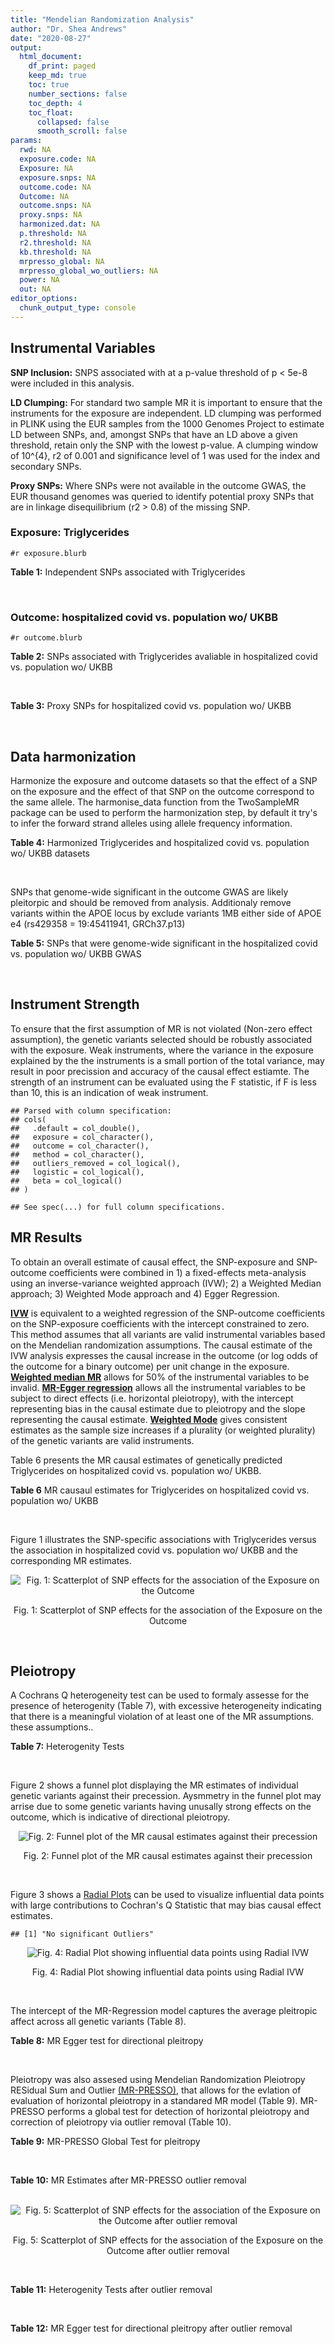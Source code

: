 ```yaml
---
title: "Mendelian Randomization Analysis"
author: "Dr. Shea Andrews"
date: "2020-08-27"
output:
  html_document:
    df_print: paged
    keep_md: true
    toc: true
    number_sections: false
    toc_depth: 4
    toc_float:
      collapsed: false
      smooth_scroll: false
params:
  rwd: NA
  exposure.code: NA
  Exposure: NA
  exposure.snps: NA
  outcome.code: NA
  Outcome: NA
  outcome.snps: NA
  proxy.snps: NA
  harmonized.dat: NA
  p.threshold: NA
  r2.threshold: NA
  kb.threshold: NA
  mrpresso_global: NA
  mrpresso_global_wo_outliers: NA
  power: NA
  out: NA
editor_options:
  chunk_output_type: console
---
```







## Instrumental Variables
**SNP Inclusion:** SNPS associated with at a p-value threshold of p < 5e-8 were included in this analysis.
<br>

**LD Clumping:** For standard two sample MR it is important to ensure that the instruments for the exposure are independent. LD clumping was performed in PLINK using the EUR samples from the 1000 Genomes Project to estimate LD between SNPs, and, amongst SNPs that have an LD above a given threshold, retain only the SNP with the lowest p-value. A clumping window of 10^{4}, r2 of 0.001 and significance level of 1 was used for the index and secondary SNPs.
<br>

**Proxy SNPs:** Where SNPs were not available in the outcome GWAS, the EUR thousand genomes was queried to identify potential proxy SNPs that are in linkage disequilibrium (r2 > 0.8) of the missing SNP.
<br>

### Exposure: Triglycerides
`#r exposure.blurb`
<br>

**Table 1:** Independent SNPs associated with Triglycerides
<div data-pagedtable="false">
  <script data-pagedtable-source type="application/json">
{"columns":[{"label":["SNP"],"name":[1],"type":["chr"],"align":["left"]},{"label":["CHROM"],"name":[2],"type":["dbl"],"align":["right"]},{"label":["POS"],"name":[3],"type":["dbl"],"align":["right"]},{"label":["REF"],"name":[4],"type":["chr"],"align":["left"]},{"label":["ALT"],"name":[5],"type":["chr"],"align":["left"]},{"label":["AF"],"name":[6],"type":["dbl"],"align":["right"]},{"label":["BETA"],"name":[7],"type":["dbl"],"align":["right"]},{"label":["SE"],"name":[8],"type":["dbl"],"align":["right"]},{"label":["Z"],"name":[9],"type":["dbl"],"align":["right"]},{"label":["P"],"name":[10],"type":["dbl"],"align":["right"]},{"label":["N"],"name":[11],"type":["dbl"],"align":["right"]},{"label":["TRAIT"],"name":[12],"type":["chr"],"align":["left"]}],"data":[{"1":"rs12748152","2":"1","3":"27138393","4":"C","5":"T","6":"0.0683714","7":"0.0372","8":"0.0059","9":"6.305085","10":"1.100e-09","11":"177761.5","12":"Triglycerides"},{"1":"rs17513135","2":"1","3":"40035686","4":"C","5":"T","6":"0.2500000","7":"0.0220","8":"0.0039","9":"5.641026","10":"1.633e-08","11":"174742.0","12":"Triglycerides"},{"1":"rs4587594","2":"1","3":"63133930","4":"G","5":"A","6":"0.3032340","7":"-0.0694","8":"0.0035","9":"-19.828600","10":"3.503e-82","11":"177772.0","12":"Triglycerides"},{"1":"rs1321257","2":"1","3":"230305312","4":"G","5":"A","6":"0.6400070","7":"-0.0402","8":"0.0034","9":"-11.823500","10":"5.986e-31","11":"177757.9","12":"Triglycerides"},{"1":"rs676210","2":"2","3":"21231524","4":"G","5":"A","6":"0.2314110","7":"-0.0733","8":"0.0039","9":"-18.794900","10":"3.284e-71","11":"177782.0","12":"Triglycerides"},{"1":"rs1260326","2":"2","3":"27730940","4":"T","5":"C","6":"0.6136610","7":"-0.1148","8":"0.0034","9":"-33.764700","10":"2.290e-239","11":"177765.0","12":"Triglycerides"},{"1":"rs13389219","2":"2","3":"165528876","4":"C","5":"T","6":"0.4034550","7":"-0.0271","8":"0.0034","9":"-7.970590","10":"2.598e-15","11":"177782.9","12":"Triglycerides"},{"1":"rs2972146","2":"2","3":"227100698","4":"G","5":"T","6":"0.6309740","7":"0.0281","8":"0.0034","9":"8.264706","10":"2.974e-15","11":"174703.9","12":"Triglycerides"},{"1":"rs10440120","2":"3","3":"12486964","4":"C","5":"A","6":"0.1655080","7":"-0.0306","8":"0.0044","9":"-6.954550","10":"5.343e-11","11":"174886.1","12":"Triglycerides"},{"1":"rs645040","2":"3","3":"135926622","4":"G","5":"T","6":"0.8208850","7":"0.0293","8":"0.0040","9":"7.325000","10":"1.830e-12","11":"177779.0","12":"Triglycerides"},{"1":"rs6831256","2":"4","3":"3473139","4":"A","5":"G","6":"0.3971880","7":"0.0258","8":"0.0035","9":"7.371429","10":"1.602e-12","11":"177494.9","12":"Triglycerides"},{"1":"rs442177","2":"4","3":"88030261","4":"G","5":"T","6":"0.5364790","7":"0.0309","8":"0.0033","9":"9.363636","10":"1.316e-18","11":"177798.0","12":"Triglycerides"},{"1":"rs9686661","2":"5","3":"55861786","4":"C","5":"T","6":"0.1487860","7":"0.0379","8":"0.0044","9":"8.613636","10":"2.541e-16","11":"177050.0","12":"Triglycerides"},{"1":"rs6882076","2":"5","3":"156390297","4":"T","5":"C","6":"0.6327160","7":"0.0286","8":"0.0035","9":"8.171429","10":"1.513e-15","11":"177778.0","12":"Triglycerides"},{"1":"rs2239520","2":"6","3":"31088922","4":"G","5":"A","6":"0.3906190","7":"-0.0236","8":"0.0037","9":"-6.378380","10":"4.144e-10","11":"151047.0","12":"Triglycerides"},{"1":"rs2247056","2":"6","3":"31265490","4":"T","5":"C","6":"0.7218780","7":"0.0378","8":"0.0039","9":"9.692308","10":"3.861e-21","11":"174062.0","12":"Triglycerides"},{"1":"rs998584","2":"6","3":"43757896","4":"C","5":"A","6":"0.4905450","7":"0.0293","8":"0.0037","9":"7.918919","10":"3.424e-15","11":"174573.0","12":"Triglycerides"},{"1":"rs719726","2":"6","3":"127414801","4":"C","5":"T","6":"0.5999630","7":"0.0199","8":"0.0035","9":"5.685714","10":"2.486e-08","11":"168319.0","12":"Triglycerides"},{"1":"rs634869","2":"6","3":"139831757","4":"T","5":"C","6":"0.5747460","7":"-0.0272","8":"0.0033","9":"-8.242420","10":"1.776e-14","11":"177755.0","12":"Triglycerides"},{"1":"rs2665357","2":"6","3":"160848167","4":"A","5":"C","6":"0.5193360","7":"0.0212","8":"0.0033","9":"6.424242","10":"8.327e-10","11":"172850.0","12":"Triglycerides"},{"1":"rs4719841","2":"7","3":"25997536","4":"A","5":"G","6":"0.4108890","7":"0.0232","8":"0.0034","9":"6.823529","10":"8.864e-11","11":"177774.9","12":"Triglycerides"},{"1":"rs11974409","2":"7","3":"72989390","4":"A","5":"G","6":"0.1816990","7":"-0.0899","8":"0.0042","9":"-21.404800","10":"1.360e-100","11":"177786.0","12":"Triglycerides"},{"1":"rs38855","2":"7","3":"116358044","4":"A","5":"G","6":"0.4712940","7":"-0.0187","8":"0.0033","9":"-5.666670","10":"2.109e-08","11":"177825.0","12":"Triglycerides"},{"1":"rs287621","2":"7","3":"130435181","4":"T","5":"C","6":"0.7140010","7":"-0.0222","8":"0.0037","9":"-6.000000","10":"7.671e-09","11":"177813.0","12":"Triglycerides"},{"1":"rs6995541","2":"8","3":"10671260","4":"A","5":"G","6":"0.2336240","7":"0.0265","8":"0.0037","9":"7.162162","10":"1.343e-12","11":"177486.0","12":"Triglycerides"},{"1":"rs12676857","2":"8","3":"18266572","4":"T","5":"C","6":"0.1436090","7":"0.0332","8":"0.0046","9":"7.217391","10":"7.291e-12","11":"177732.0","12":"Triglycerides"},{"1":"rs12678919","2":"8","3":"19844222","4":"A","5":"G","6":"0.0681239","7":"-0.1702","8":"0.0056","9":"-30.392900","10":"1.820e-199","11":"177749.9","12":"Triglycerides"},{"1":"rs4738684","2":"8","3":"59393273","4":"A","5":"G","6":"0.6075010","7":"-0.0205","8":"0.0035","9":"-5.857140","10":"8.819e-09","11":"177790.0","12":"Triglycerides"},{"1":"rs2954022","2":"8","3":"126482621","4":"C","5":"A","6":"0.5114630","7":"-0.0780","8":"0.0033","9":"-23.636400","10":"2.230e-113","11":"177750.0","12":"Triglycerides"},{"1":"rs1832007","2":"10","3":"5254847","4":"A","5":"G","6":"0.1247280","7":"-0.0327","8":"0.0047","9":"-6.957450","10":"1.718e-12","11":"177504.0","12":"Triglycerides"},{"1":"rs10761762","2":"10","3":"65184717","4":"T","5":"C","6":"0.4990900","7":"-0.0270","8":"0.0033","9":"-8.181820","10":"1.061e-17","11":"177823.0","12":"Triglycerides"},{"1":"rs2068888","2":"10","3":"94839642","4":"G","5":"A","6":"0.4735120","7":"-0.0241","8":"0.0034","9":"-7.088240","10":"1.682e-11","11":"177712.0","12":"Triglycerides"},{"1":"rs2250802","2":"10","3":"113921354","4":"G","5":"A","6":"0.7334790","7":"0.0230","8":"0.0037","9":"6.216216","10":"1.210e-10","11":"174733.9","12":"Triglycerides"},{"1":"rs10501321","2":"11","3":"47294626","4":"T","5":"C","6":"0.3212210","7":"-0.0216","8":"0.0035","9":"-6.171430","10":"1.412e-08","11":"177680.0","12":"Triglycerides"},{"1":"rs174535","2":"11","3":"61551356","4":"T","5":"C","6":"0.3609590","7":"0.0470","8":"0.0034","9":"13.823529","10":"1.733e-41","11":"177772.9","12":"Triglycerides"},{"1":"rs11820504","2":"11","3":"116529442","4":"T","5":"C","6":"0.1807930","7":"0.0604","8":"0.0044","9":"13.727273","10":"1.095e-39","11":"172813.0","12":"Triglycerides"},{"1":"rs10790162","2":"11","3":"116639104","4":"A","5":"G","6":"0.9306210","7":"-0.2305","8":"0.0065","9":"-35.461500","10":"1.100e-249","11":"177771.1","12":"Triglycerides"},{"1":"rs11613352","2":"12","3":"57792580","4":"C","5":"T","6":"0.2251730","7":"-0.0280","8":"0.0039","9":"-7.179490","10":"9.397e-14","11":"177799.0","12":"Triglycerides"},{"1":"rs11057408","2":"12","3":"124464836","4":"G","5":"T","6":"0.3253360","7":"-0.0258","8":"0.0035","9":"-7.371430","10":"2.049e-12","11":"174454.0","12":"Triglycerides"},{"1":"rs16948098","2":"15","3":"44219607","4":"G","5":"A","6":"0.0370102","7":"0.0800","8":"0.0089","9":"8.988764","10":"4.838e-17","11":"163328.2","12":"Triglycerides"},{"1":"rs2043085","2":"15","3":"58680954","4":"T","5":"C","6":"0.6610970","7":"-0.0327","8":"0.0034","9":"-9.617650","10":"7.809e-20","11":"176147.0","12":"Triglycerides"},{"1":"rs588136","2":"15","3":"58730498","4":"C","5":"T","6":"0.7867110","7":"-0.0495","8":"0.0041","9":"-12.073200","10":"3.365e-30","11":"176173.0","12":"Triglycerides"},{"1":"rs3198697","2":"16","3":"15129940","4":"C","5":"T","6":"0.3839030","7":"-0.0198","8":"0.0034","9":"-5.823530","10":"2.207e-08","11":"175934.1","12":"Triglycerides"},{"1":"rs749671","2":"16","3":"31088347","4":"G","5":"A","6":"0.3477070","7":"-0.0211","8":"0.0034","9":"-6.205880","10":"6.106e-10","11":"176205.1","12":"Triglycerides"},{"1":"rs1800775","2":"16","3":"56995236","4":"C","5":"A","6":"0.5121820","7":"-0.0396","8":"0.0035","9":"-11.314300","10":"1.332e-26","11":"172715.0","12":"Triglycerides"},{"1":"rs8077889","2":"17","3":"41878166","4":"A","5":"C","6":"0.1884530","7":"0.0252","8":"0.0042","9":"6.000000","10":"9.879e-09","11":"176194.0","12":"Triglycerides"},{"1":"rs7248104","2":"19","3":"7224431","4":"G","5":"A","6":"0.4124030","7":"-0.0222","8":"0.0034","9":"-6.529410","10":"5.045e-10","11":"176083.0","12":"Triglycerides"},{"1":"rs10401969","2":"19","3":"19407718","4":"T","5":"C","6":"0.0710134","7":"-0.1210","8":"0.0065","9":"-18.615400","10":"9.702e-70","11":"176172.7","12":"Triglycerides"},{"1":"rs731839","2":"19","3":"33899065","4":"G","5":"A","6":"0.6709000","7":"-0.0224","8":"0.0036","9":"-6.222220","10":"2.651e-09","11":"176161.1","12":"Triglycerides"},{"1":"rs439401","2":"19","3":"45414451","4":"T","5":"C","6":"0.6390100","7":"0.0659","8":"0.0038","9":"17.342105","10":"1.423e-66","11":"152584.0","12":"Triglycerides"},{"1":"rs3760627","2":"19","3":"45457180","4":"T","5":"C","6":"0.4941460","7":"0.0189","8":"0.0034","9":"5.558824","10":"5.293e-09","11":"176200.9","12":"Triglycerides"},{"1":"rs6029143","2":"20","3":"39118662","4":"C","5":"T","6":"0.0446137","7":"-0.0388","8":"0.0071","9":"-5.464790","10":"4.933e-08","11":"176256.9","12":"Triglycerides"},{"1":"rs4810479","2":"20","3":"44545048","4":"C","5":"T","6":"0.7471790","7":"-0.0474","8":"0.0038","9":"-12.473700","10":"2.067e-34","11":"176191.9","12":"Triglycerides"},{"1":"rs3761445","2":"22","3":"38595411","4":"G","5":"A","6":"0.6132420","7":"0.0232","8":"0.0034","9":"6.823529","10":"8.062e-12","11":"175846.1","12":"Triglycerides"}],"options":{"columns":{"min":{},"max":[10]},"rows":{"min":[10],"max":[10]},"pages":{}}}
  </script>
</div>
<br>

### Outcome: hospitalized covid vs. population wo/ UKBB
`#r outcome.blurb`
<br>

**Table 2:** SNPs associated with Triglycerides avaliable in hospitalized covid vs. population wo/ UKBB
<div data-pagedtable="false">
  <script data-pagedtable-source type="application/json">
{"columns":[{"label":["SNP"],"name":[1],"type":["chr"],"align":["left"]},{"label":["CHROM"],"name":[2],"type":["dbl"],"align":["right"]},{"label":["POS"],"name":[3],"type":["dbl"],"align":["right"]},{"label":["REF"],"name":[4],"type":["chr"],"align":["left"]},{"label":["ALT"],"name":[5],"type":["chr"],"align":["left"]},{"label":["AF"],"name":[6],"type":["dbl"],"align":["right"]},{"label":["BETA"],"name":[7],"type":["dbl"],"align":["right"]},{"label":["SE"],"name":[8],"type":["dbl"],"align":["right"]},{"label":["Z"],"name":[9],"type":["dbl"],"align":["right"]},{"label":["P"],"name":[10],"type":["dbl"],"align":["right"]},{"label":["N"],"name":[11],"type":["dbl"],"align":["right"]},{"label":["TRAIT"],"name":[12],"type":["chr"],"align":["left"]}],"data":[{"1":"rs12748152","2":"1","3":"27138393","4":"C","5":"T","6":"0.0683714","7":"-0.0079286","8":"0.088272","9":"-0.0898201","10":"0.928400","11":"7","12":"COVID:_hospitalized_vs._population__woUKBB"},{"1":"rs17513135","2":"1","3":"40035686","4":"C","5":"T","6":"0.2500000","7":"0.1586100","8":"0.055900","9":"2.8373882","10":"0.004548","11":"5","12":"COVID:_hospitalized_vs._population__woUKBB"},{"1":"rs4587594","2":"1","3":"63133930","4":"G","5":"A","6":"0.3032340","7":"0.0597680","8":"0.047259","9":"1.2646903","10":"0.206000","11":"7","12":"COVID:_hospitalized_vs._population__woUKBB"},{"1":"rs1321257","2":"1","3":"230305312","4":"G","5":"A","6":"0.6400070","7":"-0.0054075","8":"0.043375","9":"-0.1246686","10":"0.900800","11":"7","12":"COVID:_hospitalized_vs._population__woUKBB"},{"1":"rs676210","2":"2","3":"21231524","4":"G","5":"A","6":"0.2314110","7":"-0.0720390","8":"0.049826","9":"-1.4458114","10":"0.148200","11":"7","12":"COVID:_hospitalized_vs._population__woUKBB"},{"1":"rs1260326","2":"2","3":"27730940","4":"T","5":"C","6":"0.6136610","7":"-0.0105200","8":"0.043431","9":"-0.2422233","10":"0.808600","11":"7","12":"COVID:_hospitalized_vs._population__woUKBB"},{"1":"rs13389219","2":"2","3":"165528876","4":"C","5":"T","6":"0.4034550","7":"-0.0501480","8":"0.044128","9":"-1.1364213","10":"0.255800","11":"7","12":"COVID:_hospitalized_vs._population__woUKBB"},{"1":"rs2972146","2":"2","3":"227100698","4":"G","5":"T","6":"0.6309740","7":"0.0328030","8":"0.045215","9":"0.7254893","10":"0.468100","11":"7","12":"COVID:_hospitalized_vs._population__woUKBB"},{"1":"rs10440120","2":"3","3":"12486964","4":"C","5":"A","6":"0.1655080","7":"0.0801410","8":"0.058153","9":"1.3781060","10":"0.168200","11":"7","12":"COVID:_hospitalized_vs._population__woUKBB"},{"1":"rs645040","2":"3","3":"135926622","4":"G","5":"T","6":"0.8208850","7":"0.0504720","8":"0.050854","9":"0.9924883","10":"0.321000","11":"7","12":"COVID:_hospitalized_vs._population__woUKBB"},{"1":"rs6831256","2":"4","3":"3473139","4":"A","5":"G","6":"0.3971880","7":"-0.0267350","8":"0.042898","9":"-0.6232225","10":"0.533100","11":"7","12":"COVID:_hospitalized_vs._population__woUKBB"},{"1":"rs442177","2":"4","3":"88030261","4":"G","5":"T","6":"0.5364790","7":"0.0625350","8":"0.043827","9":"1.4268602","10":"0.153600","11":"7","12":"COVID:_hospitalized_vs._population__woUKBB"},{"1":"rs9686661","2":"5","3":"55861786","4":"C","5":"T","6":"0.1487860","7":"-0.1093700","8":"0.051979","9":"-2.1041190","10":"0.035360","11":"7","12":"COVID:_hospitalized_vs._population__woUKBB"},{"1":"rs6882076","2":"5","3":"156390297","4":"T","5":"C","6":"0.6327160","7":"0.0585600","8":"0.044080","9":"1.3284936","10":"0.184000","11":"7","12":"COVID:_hospitalized_vs._population__woUKBB"},{"1":"rs2239520","2":"6","3":"31088922","4":"G","5":"A","6":"0.3906190","7":"0.0371340","8":"0.043745","9":"0.8488742","10":"0.396000","11":"7","12":"COVID:_hospitalized_vs._population__woUKBB"},{"1":"rs2247056","2":"6","3":"31265490","4":"T","5":"C","6":"0.7218780","7":"-0.0183690","8":"0.061540","9":"-0.2984888","10":"0.765300","11":"7","12":"COVID:_hospitalized_vs._population__woUKBB"},{"1":"rs998584","2":"6","3":"43757896","4":"C","5":"A","6":"0.4905450","7":"-0.0275470","8":"0.043018","9":"-0.6403598","10":"0.521900","11":"7","12":"COVID:_hospitalized_vs._population__woUKBB"},{"1":"rs719726","2":"6","3":"127414801","4":"C","5":"T","6":"0.5999630","7":"-0.0362440","8":"0.043659","9":"-0.8301610","10":"0.406500","11":"7","12":"COVID:_hospitalized_vs._population__woUKBB"},{"1":"rs634869","2":"6","3":"139831757","4":"T","5":"C","6":"0.5747460","7":"-0.0080573","8":"0.044687","9":"-0.1803052","10":"0.856900","11":"6","12":"COVID:_hospitalized_vs._population__woUKBB"},{"1":"rs2665357","2":"6","3":"160848167","4":"A","5":"C","6":"0.5193360","7":"-0.0371630","8":"0.043274","9":"-0.8587836","10":"0.390500","11":"7","12":"COVID:_hospitalized_vs._population__woUKBB"},{"1":"rs4719841","2":"7","3":"25997536","4":"A","5":"G","6":"0.4108890","7":"0.0866490","8":"0.043007","9":"2.0147650","10":"0.043930","11":"7","12":"COVID:_hospitalized_vs._population__woUKBB"},{"1":"rs11974409","2":"7","3":"72989390","4":"A","5":"G","6":"0.1816990","7":"-0.0778070","8":"0.060977","9":"-1.2760057","10":"0.202000","11":"7","12":"COVID:_hospitalized_vs._population__woUKBB"},{"1":"rs38855","2":"7","3":"116358044","4":"A","5":"G","6":"0.4712940","7":"-0.0246720","8":"0.044439","9":"-0.5551880","10":"0.578800","11":"6","12":"COVID:_hospitalized_vs._population__woUKBB"},{"1":"rs287621","2":"7","3":"130435181","4":"T","5":"C","6":"0.7140010","7":"-0.0052041","8":"0.047890","9":"-0.1086678","10":"0.913500","11":"7","12":"COVID:_hospitalized_vs._population__woUKBB"},{"1":"rs6995541","2":"8","3":"10671260","4":"A","5":"G","6":"0.2336240","7":"-0.0414870","8":"0.047712","9":"-0.8695297","10":"0.384600","11":"7","12":"COVID:_hospitalized_vs._population__woUKBB"},{"1":"rs12676857","2":"8","3":"18266572","4":"T","5":"C","6":"0.1436090","7":"0.0938590","8":"0.060335","9":"1.5556311","10":"0.119800","11":"7","12":"COVID:_hospitalized_vs._population__woUKBB"},{"1":"rs12678919","2":"8","3":"19844222","4":"A","5":"G","6":"0.0681239","7":"-0.0114760","8":"0.066707","9":"-0.1720359","10":"0.863400","11":"7","12":"COVID:_hospitalized_vs._population__woUKBB"},{"1":"rs4738684","2":"8","3":"59393273","4":"A","5":"G","6":"0.6075010","7":"-0.0065305","8":"0.050135","9":"-0.1302583","10":"0.896400","11":"4","12":"COVID:_hospitalized_vs._population__woUKBB"},{"1":"rs2954022","2":"8","3":"126482621","4":"C","5":"A","6":"0.5114630","7":"0.0486300","8":"0.044769","9":"1.0862427","10":"0.277400","11":"6","12":"COVID:_hospitalized_vs._population__woUKBB"},{"1":"rs1832007","2":"10","3":"5254847","4":"A","5":"G","6":"0.1247280","7":"-0.0283640","8":"0.064454","9":"-0.4400658","10":"0.659900","11":"7","12":"COVID:_hospitalized_vs._population__woUKBB"},{"1":"rs10761762","2":"10","3":"65184717","4":"T","5":"C","6":"0.4990900","7":"0.0124810","8":"0.043146","9":"0.2892736","10":"0.772400","11":"7","12":"COVID:_hospitalized_vs._population__woUKBB"},{"1":"rs2068888","2":"10","3":"94839642","4":"G","5":"A","6":"0.4735120","7":"-0.0165140","8":"0.042880","9":"-0.3851213","10":"0.700100","11":"7","12":"COVID:_hospitalized_vs._population__woUKBB"},{"1":"rs2250802","2":"10","3":"113921354","4":"G","5":"A","6":"0.7334790","7":"0.0288830","8":"0.047426","9":"0.6090119","10":"0.542500","11":"6","12":"COVID:_hospitalized_vs._population__woUKBB"},{"1":"rs10501321","2":"11","3":"47294626","4":"T","5":"C","6":"0.3212210","7":"-0.1075100","8":"0.049309","9":"-2.1803322","10":"0.029240","11":"7","12":"COVID:_hospitalized_vs._population__woUKBB"},{"1":"rs174535","2":"11","3":"61551356","4":"T","5":"C","6":"0.3609590","7":"0.0212210","8":"0.046181","9":"0.4595180","10":"0.645900","11":"7","12":"COVID:_hospitalized_vs._population__woUKBB"},{"1":"rs11820504","2":"11","3":"116529442","4":"T","5":"C","6":"0.1807930","7":"-0.0411580","8":"0.055055","9":"-0.7475797","10":"0.454700","11":"7","12":"COVID:_hospitalized_vs._population__woUKBB"},{"1":"rs10790162","2":"11","3":"116639104","4":"A","5":"G","6":"0.9306210","7":"-0.0706080","8":"0.075851","9":"-0.9308776","10":"0.351900","11":"7","12":"COVID:_hospitalized_vs._population__woUKBB"},{"1":"rs11613352","2":"12","3":"57792580","4":"C","5":"T","6":"0.2251730","7":"-0.0213180","8":"0.058554","9":"-0.3640742","10":"0.715800","11":"7","12":"COVID:_hospitalized_vs._population__woUKBB"},{"1":"rs11057408","2":"12","3":"124464836","4":"G","5":"T","6":"0.3253360","7":"-0.0802860","8":"0.044592","9":"-1.8004575","10":"0.071780","11":"7","12":"COVID:_hospitalized_vs._population__woUKBB"},{"1":"rs16948098","2":"15","3":"44219607","4":"G","5":"A","6":"0.0370102","7":"0.0608550","8":"0.085202","9":"0.7142438","10":"0.475100","11":"7","12":"COVID:_hospitalized_vs._population__woUKBB"},{"1":"rs2043085","2":"15","3":"58680954","4":"T","5":"C","6":"0.6610970","7":"0.0351000","8":"0.043625","9":"0.8045845","10":"0.421100","11":"7","12":"COVID:_hospitalized_vs._population__woUKBB"},{"1":"rs588136","2":"15","3":"58730498","4":"C","5":"T","6":"0.7867110","7":"0.0101380","8":"0.052925","9":"0.1915541","10":"0.848100","11":"7","12":"COVID:_hospitalized_vs._population__woUKBB"},{"1":"rs3198697","2":"16","3":"15129940","4":"C","5":"T","6":"0.3839030","7":"-0.0545110","8":"0.043297","9":"-1.2590018","10":"0.208000","11":"7","12":"COVID:_hospitalized_vs._population__woUKBB"},{"1":"rs749671","2":"16","3":"31088347","4":"G","5":"A","6":"0.3477070","7":"0.0517770","8":"0.043575","9":"1.1882272","10":"0.234700","11":"7","12":"COVID:_hospitalized_vs._population__woUKBB"},{"1":"rs1800775","2":"16","3":"56995236","4":"C","5":"A","6":"0.5121820","7":"0.0159160","8":"0.042540","9":"0.3741420","10":"0.708300","11":"7","12":"COVID:_hospitalized_vs._population__woUKBB"},{"1":"rs8077889","2":"17","3":"41878166","4":"A","5":"C","6":"0.1884530","7":"0.0442780","8":"0.051661","9":"0.8570876","10":"0.391400","11":"7","12":"COVID:_hospitalized_vs._population__woUKBB"},{"1":"rs7248104","2":"19","3":"7224431","4":"G","5":"A","6":"0.4124030","7":"-0.0790340","8":"0.045123","9":"-1.7515236","10":"0.079850","11":"6","12":"COVID:_hospitalized_vs._population__woUKBB"},{"1":"rs10401969","2":"19","3":"19407718","4":"T","5":"C","6":"0.0710134","7":"-0.0710250","8":"0.087447","9":"-0.8122063","10":"0.416700","11":"7","12":"COVID:_hospitalized_vs._population__woUKBB"},{"1":"rs731839","2":"19","3":"33899065","4":"G","5":"A","6":"0.6709000","7":"-0.0084948","8":"0.044364","9":"-0.1914796","10":"0.848200","11":"7","12":"COVID:_hospitalized_vs._population__woUKBB"},{"1":"rs439401","2":"19","3":"45414451","4":"T","5":"C","6":"0.6390100","7":"-0.0377380","8":"0.043694","9":"-0.8636884","10":"0.387800","11":"7","12":"COVID:_hospitalized_vs._population__woUKBB"},{"1":"rs3760627","2":"19","3":"45457180","4":"T","5":"C","6":"0.4941460","7":"0.0303660","8":"0.043434","9":"0.6991297","10":"0.484500","11":"7","12":"COVID:_hospitalized_vs._population__woUKBB"},{"1":"rs6029143","2":"20","3":"39118662","4":"C","5":"T","6":"0.0446137","7":"-0.0616660","8":"0.092792","9":"-0.6645616","10":"0.506300","11":"7","12":"COVID:_hospitalized_vs._population__woUKBB"},{"1":"rs4810479","2":"20","3":"44545048","4":"C","5":"T","6":"0.7471790","7":"0.0094467","8":"0.048562","9":"0.1945286","10":"0.845800","11":"7","12":"COVID:_hospitalized_vs._population__woUKBB"},{"1":"rs3761445","2":"22","3":"38595411","4":"G","5":"A","6":"0.6132420","7":"0.0576210","8":"0.043264","9":"1.3318463","10":"0.182900","11":"7","12":"COVID:_hospitalized_vs._population__woUKBB"}],"options":{"columns":{"min":{},"max":[10]},"rows":{"min":[10],"max":[10]},"pages":{}}}
  </script>
</div>
<br>

**Table 3:** Proxy SNPs for hospitalized covid vs. population wo/ UKBB
<div data-pagedtable="false">
  <script data-pagedtable-source type="application/json">
{"columns":[{"label":["proxy.outcome"],"name":[1],"type":["lgl"],"align":["right"]},{"label":["target_snp"],"name":[2],"type":["lgl"],"align":["right"]},{"label":["proxy_snp"],"name":[3],"type":["lgl"],"align":["right"]},{"label":["ld.r2"],"name":[4],"type":["lgl"],"align":["right"]},{"label":["Dprime"],"name":[5],"type":["lgl"],"align":["right"]},{"label":["ref.proxy"],"name":[6],"type":["lgl"],"align":["right"]},{"label":["alt.proxy"],"name":[7],"type":["lgl"],"align":["right"]},{"label":["CHROM"],"name":[8],"type":["lgl"],"align":["right"]},{"label":["POS"],"name":[9],"type":["lgl"],"align":["right"]},{"label":["ALT.proxy"],"name":[10],"type":["lgl"],"align":["right"]},{"label":["REF.proxy"],"name":[11],"type":["lgl"],"align":["right"]},{"label":["AF"],"name":[12],"type":["lgl"],"align":["right"]},{"label":["BETA"],"name":[13],"type":["lgl"],"align":["right"]},{"label":["SE"],"name":[14],"type":["lgl"],"align":["right"]},{"label":["P"],"name":[15],"type":["lgl"],"align":["right"]},{"label":["N"],"name":[16],"type":["lgl"],"align":["right"]},{"label":["ref"],"name":[17],"type":["lgl"],"align":["right"]},{"label":["alt"],"name":[18],"type":["lgl"],"align":["right"]},{"label":["ALT"],"name":[19],"type":["lgl"],"align":["right"]},{"label":["REF"],"name":[20],"type":["lgl"],"align":["right"]},{"label":["PHASE"],"name":[21],"type":["lgl"],"align":["right"]}],"data":[{"1":"NA","2":"NA","3":"NA","4":"NA","5":"NA","6":"NA","7":"NA","8":"NA","9":"NA","10":"NA","11":"NA","12":"NA","13":"NA","14":"NA","15":"NA","16":"NA","17":"NA","18":"NA","19":"NA","20":"NA","21":"NA"}],"options":{"columns":{"min":{},"max":[10]},"rows":{"min":[10],"max":[10]},"pages":{}}}
  </script>
</div>
<br>

## Data harmonization
Harmonize the exposure and outcome datasets so that the effect of a SNP on the exposure and the effect of that SNP on the outcome correspond to the same allele. The harmonise_data function from the TwoSampleMR package can be used to perform the harmonization step, by default it try's to infer the forward strand alleles using allele frequency information.
<br>

**Table 4:** Harmonized Triglycerides and hospitalized covid vs. population wo/ UKBB datasets
<div data-pagedtable="false">
  <script data-pagedtable-source type="application/json">
{"columns":[{"label":["SNP"],"name":[1],"type":["chr"],"align":["left"]},{"label":["effect_allele.exposure"],"name":[2],"type":["chr"],"align":["left"]},{"label":["other_allele.exposure"],"name":[3],"type":["chr"],"align":["left"]},{"label":["effect_allele.outcome"],"name":[4],"type":["chr"],"align":["left"]},{"label":["other_allele.outcome"],"name":[5],"type":["chr"],"align":["left"]},{"label":["beta.exposure"],"name":[6],"type":["dbl"],"align":["right"]},{"label":["beta.outcome"],"name":[7],"type":["dbl"],"align":["right"]},{"label":["eaf.exposure"],"name":[8],"type":["dbl"],"align":["right"]},{"label":["eaf.outcome"],"name":[9],"type":["dbl"],"align":["right"]},{"label":["remove"],"name":[10],"type":["lgl"],"align":["right"]},{"label":["palindromic"],"name":[11],"type":["lgl"],"align":["right"]},{"label":["ambiguous"],"name":[12],"type":["lgl"],"align":["right"]},{"label":["id.outcome"],"name":[13],"type":["chr"],"align":["left"]},{"label":["chr.outcome"],"name":[14],"type":["dbl"],"align":["right"]},{"label":["pos.outcome"],"name":[15],"type":["dbl"],"align":["right"]},{"label":["se.outcome"],"name":[16],"type":["dbl"],"align":["right"]},{"label":["z.outcome"],"name":[17],"type":["dbl"],"align":["right"]},{"label":["pval.outcome"],"name":[18],"type":["dbl"],"align":["right"]},{"label":["samplesize.outcome"],"name":[19],"type":["dbl"],"align":["right"]},{"label":["outcome"],"name":[20],"type":["chr"],"align":["left"]},{"label":["mr_keep.outcome"],"name":[21],"type":["lgl"],"align":["right"]},{"label":["pval_origin.outcome"],"name":[22],"type":["chr"],"align":["left"]},{"label":["chr.exposure"],"name":[23],"type":["dbl"],"align":["right"]},{"label":["pos.exposure"],"name":[24],"type":["dbl"],"align":["right"]},{"label":["se.exposure"],"name":[25],"type":["dbl"],"align":["right"]},{"label":["z.exposure"],"name":[26],"type":["dbl"],"align":["right"]},{"label":["pval.exposure"],"name":[27],"type":["dbl"],"align":["right"]},{"label":["samplesize.exposure"],"name":[28],"type":["dbl"],"align":["right"]},{"label":["exposure"],"name":[29],"type":["chr"],"align":["left"]},{"label":["mr_keep.exposure"],"name":[30],"type":["lgl"],"align":["right"]},{"label":["pval_origin.exposure"],"name":[31],"type":["chr"],"align":["left"]},{"label":["id.exposure"],"name":[32],"type":["chr"],"align":["left"]},{"label":["action"],"name":[33],"type":["dbl"],"align":["right"]},{"label":["mr_keep"],"name":[34],"type":["lgl"],"align":["right"]},{"label":["pt"],"name":[35],"type":["dbl"],"align":["right"]},{"label":["pleitropy_keep"],"name":[36],"type":["lgl"],"align":["right"]},{"label":["mrpresso_RSSobs"],"name":[37],"type":["lgl"],"align":["right"]},{"label":["mrpresso_pval"],"name":[38],"type":["lgl"],"align":["right"]},{"label":["mrpresso_keep"],"name":[39],"type":["lgl"],"align":["right"]}],"data":[{"1":"rs10401969","2":"C","3":"T","4":"C","5":"T","6":"-0.1210","7":"-0.0710250","8":"0.0710134","9":"0.0710134","10":"FALSE","11":"FALSE","12":"FALSE","13":"KM5XNQ","14":"19","15":"19407718","16":"0.087447","17":"-0.8122063","18":"0.416700","19":"7","20":"covidhgi2020anaB2v2woUKBB","21":"TRUE","22":"reported","23":"19","24":"19407718","25":"0.0065","26":"-18.615400","27":"9.702e-70","28":"176172.7","29":"Willer2013tg","30":"TRUE","31":"reported","32":"YEplZN","33":"2","34":"TRUE","35":"5e-08","36":"TRUE","37":"NA","38":"NA","39":"TRUE"},{"1":"rs10440120","2":"A","3":"C","4":"A","5":"C","6":"-0.0306","7":"0.0801410","8":"0.1655080","9":"0.1655080","10":"FALSE","11":"FALSE","12":"FALSE","13":"KM5XNQ","14":"3","15":"12486964","16":"0.058153","17":"1.3781060","18":"0.168200","19":"7","20":"covidhgi2020anaB2v2woUKBB","21":"TRUE","22":"reported","23":"3","24":"12486964","25":"0.0044","26":"-6.954550","27":"5.343e-11","28":"174886.1","29":"Willer2013tg","30":"TRUE","31":"reported","32":"YEplZN","33":"2","34":"TRUE","35":"5e-08","36":"TRUE","37":"NA","38":"NA","39":"TRUE"},{"1":"rs10501321","2":"C","3":"T","4":"C","5":"T","6":"-0.0216","7":"-0.1075100","8":"0.3212210","9":"0.3212210","10":"FALSE","11":"FALSE","12":"FALSE","13":"KM5XNQ","14":"11","15":"47294626","16":"0.049309","17":"-2.1803322","18":"0.029240","19":"7","20":"covidhgi2020anaB2v2woUKBB","21":"TRUE","22":"reported","23":"11","24":"47294626","25":"0.0035","26":"-6.171430","27":"1.412e-08","28":"177680.0","29":"Willer2013tg","30":"TRUE","31":"reported","32":"YEplZN","33":"2","34":"TRUE","35":"5e-08","36":"TRUE","37":"NA","38":"NA","39":"TRUE"},{"1":"rs10761762","2":"C","3":"T","4":"C","5":"T","6":"-0.0270","7":"0.0124810","8":"0.4990900","9":"0.4990900","10":"FALSE","11":"FALSE","12":"FALSE","13":"KM5XNQ","14":"10","15":"65184717","16":"0.043146","17":"0.2892736","18":"0.772400","19":"7","20":"covidhgi2020anaB2v2woUKBB","21":"TRUE","22":"reported","23":"10","24":"65184717","25":"0.0033","26":"-8.181820","27":"1.061e-17","28":"177823.0","29":"Willer2013tg","30":"TRUE","31":"reported","32":"YEplZN","33":"2","34":"TRUE","35":"5e-08","36":"TRUE","37":"NA","38":"NA","39":"TRUE"},{"1":"rs10790162","2":"G","3":"A","4":"G","5":"A","6":"-0.2305","7":"-0.0706080","8":"0.9306210","9":"0.9306210","10":"FALSE","11":"FALSE","12":"FALSE","13":"KM5XNQ","14":"11","15":"116639104","16":"0.075851","17":"-0.9308776","18":"0.351900","19":"7","20":"covidhgi2020anaB2v2woUKBB","21":"TRUE","22":"reported","23":"11","24":"116639104","25":"0.0065","26":"-35.461500","27":"1.000e-200","28":"177771.1","29":"Willer2013tg","30":"TRUE","31":"reported","32":"YEplZN","33":"2","34":"TRUE","35":"5e-08","36":"TRUE","37":"NA","38":"NA","39":"TRUE"},{"1":"rs11057408","2":"T","3":"G","4":"T","5":"G","6":"-0.0258","7":"-0.0802860","8":"0.3253360","9":"0.3253360","10":"FALSE","11":"FALSE","12":"FALSE","13":"KM5XNQ","14":"12","15":"124464836","16":"0.044592","17":"-1.8004575","18":"0.071780","19":"7","20":"covidhgi2020anaB2v2woUKBB","21":"TRUE","22":"reported","23":"12","24":"124464836","25":"0.0035","26":"-7.371430","27":"2.049e-12","28":"174454.0","29":"Willer2013tg","30":"TRUE","31":"reported","32":"YEplZN","33":"2","34":"TRUE","35":"5e-08","36":"TRUE","37":"NA","38":"NA","39":"TRUE"},{"1":"rs11613352","2":"T","3":"C","4":"T","5":"C","6":"-0.0280","7":"-0.0213180","8":"0.2251730","9":"0.2251730","10":"FALSE","11":"FALSE","12":"FALSE","13":"KM5XNQ","14":"12","15":"57792580","16":"0.058554","17":"-0.3640742","18":"0.715800","19":"7","20":"covidhgi2020anaB2v2woUKBB","21":"TRUE","22":"reported","23":"12","24":"57792580","25":"0.0039","26":"-7.179490","27":"9.397e-14","28":"177799.0","29":"Willer2013tg","30":"TRUE","31":"reported","32":"YEplZN","33":"2","34":"TRUE","35":"5e-08","36":"TRUE","37":"NA","38":"NA","39":"TRUE"},{"1":"rs11820504","2":"C","3":"T","4":"C","5":"T","6":"0.0604","7":"-0.0411580","8":"0.1807930","9":"0.1807930","10":"FALSE","11":"FALSE","12":"FALSE","13":"KM5XNQ","14":"11","15":"116529442","16":"0.055055","17":"-0.7475797","18":"0.454700","19":"7","20":"covidhgi2020anaB2v2woUKBB","21":"TRUE","22":"reported","23":"11","24":"116529442","25":"0.0044","26":"13.727273","27":"1.095e-39","28":"172813.0","29":"Willer2013tg","30":"TRUE","31":"reported","32":"YEplZN","33":"2","34":"TRUE","35":"5e-08","36":"TRUE","37":"NA","38":"NA","39":"TRUE"},{"1":"rs11974409","2":"G","3":"A","4":"G","5":"A","6":"-0.0899","7":"-0.0778070","8":"0.1816990","9":"0.1816990","10":"FALSE","11":"FALSE","12":"FALSE","13":"KM5XNQ","14":"7","15":"72989390","16":"0.060977","17":"-1.2760057","18":"0.202000","19":"7","20":"covidhgi2020anaB2v2woUKBB","21":"TRUE","22":"reported","23":"7","24":"72989390","25":"0.0042","26":"-21.404800","27":"1.360e-100","28":"177786.0","29":"Willer2013tg","30":"TRUE","31":"reported","32":"YEplZN","33":"2","34":"TRUE","35":"5e-08","36":"TRUE","37":"NA","38":"NA","39":"TRUE"},{"1":"rs1260326","2":"C","3":"T","4":"C","5":"T","6":"-0.1148","7":"-0.0105200","8":"0.6136610","9":"0.6136610","10":"FALSE","11":"FALSE","12":"FALSE","13":"KM5XNQ","14":"2","15":"27730940","16":"0.043431","17":"-0.2422233","18":"0.808600","19":"7","20":"covidhgi2020anaB2v2woUKBB","21":"TRUE","22":"reported","23":"2","24":"27730940","25":"0.0034","26":"-33.764700","27":"1.000e-200","28":"177765.0","29":"Willer2013tg","30":"TRUE","31":"reported","32":"YEplZN","33":"2","34":"TRUE","35":"5e-08","36":"TRUE","37":"NA","38":"NA","39":"TRUE"},{"1":"rs12676857","2":"C","3":"T","4":"C","5":"T","6":"0.0332","7":"0.0938590","8":"0.1436090","9":"0.1436090","10":"FALSE","11":"FALSE","12":"FALSE","13":"KM5XNQ","14":"8","15":"18266572","16":"0.060335","17":"1.5556311","18":"0.119800","19":"7","20":"covidhgi2020anaB2v2woUKBB","21":"TRUE","22":"reported","23":"8","24":"18266572","25":"0.0046","26":"7.217391","27":"7.291e-12","28":"177732.0","29":"Willer2013tg","30":"TRUE","31":"reported","32":"YEplZN","33":"2","34":"TRUE","35":"5e-08","36":"TRUE","37":"NA","38":"NA","39":"TRUE"},{"1":"rs12678919","2":"G","3":"A","4":"G","5":"A","6":"-0.1702","7":"-0.0114760","8":"0.0681239","9":"0.0681239","10":"FALSE","11":"FALSE","12":"FALSE","13":"KM5XNQ","14":"8","15":"19844222","16":"0.066707","17":"-0.1720359","18":"0.863400","19":"7","20":"covidhgi2020anaB2v2woUKBB","21":"TRUE","22":"reported","23":"8","24":"19844222","25":"0.0056","26":"-30.392900","27":"1.820e-199","28":"177749.9","29":"Willer2013tg","30":"TRUE","31":"reported","32":"YEplZN","33":"2","34":"TRUE","35":"5e-08","36":"TRUE","37":"NA","38":"NA","39":"TRUE"},{"1":"rs12748152","2":"T","3":"C","4":"T","5":"C","6":"0.0372","7":"-0.0079286","8":"0.0683714","9":"0.0683714","10":"FALSE","11":"FALSE","12":"FALSE","13":"KM5XNQ","14":"1","15":"27138393","16":"0.088272","17":"-0.0898201","18":"0.928400","19":"7","20":"covidhgi2020anaB2v2woUKBB","21":"TRUE","22":"reported","23":"1","24":"27138393","25":"0.0059","26":"6.305085","27":"1.100e-09","28":"177761.5","29":"Willer2013tg","30":"TRUE","31":"reported","32":"YEplZN","33":"2","34":"TRUE","35":"5e-08","36":"TRUE","37":"NA","38":"NA","39":"TRUE"},{"1":"rs1321257","2":"A","3":"G","4":"A","5":"G","6":"-0.0402","7":"-0.0054075","8":"0.6400070","9":"0.6400070","10":"FALSE","11":"FALSE","12":"FALSE","13":"KM5XNQ","14":"1","15":"230305312","16":"0.043375","17":"-0.1246686","18":"0.900800","19":"7","20":"covidhgi2020anaB2v2woUKBB","21":"TRUE","22":"reported","23":"1","24":"230305312","25":"0.0034","26":"-11.823500","27":"5.986e-31","28":"177757.9","29":"Willer2013tg","30":"TRUE","31":"reported","32":"YEplZN","33":"2","34":"TRUE","35":"5e-08","36":"TRUE","37":"NA","38":"NA","39":"TRUE"},{"1":"rs13389219","2":"T","3":"C","4":"T","5":"C","6":"-0.0271","7":"-0.0501480","8":"0.4034550","9":"0.4034550","10":"FALSE","11":"FALSE","12":"FALSE","13":"KM5XNQ","14":"2","15":"165528876","16":"0.044128","17":"-1.1364213","18":"0.255800","19":"7","20":"covidhgi2020anaB2v2woUKBB","21":"TRUE","22":"reported","23":"2","24":"165528876","25":"0.0034","26":"-7.970590","27":"2.598e-15","28":"177782.9","29":"Willer2013tg","30":"TRUE","31":"reported","32":"YEplZN","33":"2","34":"TRUE","35":"5e-08","36":"TRUE","37":"NA","38":"NA","39":"TRUE"},{"1":"rs16948098","2":"A","3":"G","4":"A","5":"G","6":"0.0800","7":"0.0608550","8":"0.0370102","9":"0.0370102","10":"FALSE","11":"FALSE","12":"FALSE","13":"KM5XNQ","14":"15","15":"44219607","16":"0.085202","17":"0.7142438","18":"0.475100","19":"7","20":"covidhgi2020anaB2v2woUKBB","21":"TRUE","22":"reported","23":"15","24":"44219607","25":"0.0089","26":"8.988764","27":"4.838e-17","28":"163328.2","29":"Willer2013tg","30":"TRUE","31":"reported","32":"YEplZN","33":"2","34":"TRUE","35":"5e-08","36":"TRUE","37":"NA","38":"NA","39":"TRUE"},{"1":"rs174535","2":"C","3":"T","4":"C","5":"T","6":"0.0470","7":"0.0212210","8":"0.3609590","9":"0.3609590","10":"FALSE","11":"FALSE","12":"FALSE","13":"KM5XNQ","14":"11","15":"61551356","16":"0.046181","17":"0.4595180","18":"0.645900","19":"7","20":"covidhgi2020anaB2v2woUKBB","21":"TRUE","22":"reported","23":"11","24":"61551356","25":"0.0034","26":"13.823529","27":"1.733e-41","28":"177772.9","29":"Willer2013tg","30":"TRUE","31":"reported","32":"YEplZN","33":"2","34":"TRUE","35":"5e-08","36":"TRUE","37":"NA","38":"NA","39":"TRUE"},{"1":"rs17513135","2":"T","3":"C","4":"T","5":"C","6":"0.0220","7":"0.1586100","8":"0.2500000","9":"0.2500000","10":"FALSE","11":"FALSE","12":"FALSE","13":"KM5XNQ","14":"1","15":"40035686","16":"0.055900","17":"2.8373882","18":"0.004548","19":"5","20":"covidhgi2020anaB2v2woUKBB","21":"TRUE","22":"reported","23":"1","24":"40035686","25":"0.0039","26":"5.641026","27":"1.633e-08","28":"174742.0","29":"Willer2013tg","30":"TRUE","31":"reported","32":"YEplZN","33":"2","34":"TRUE","35":"5e-08","36":"TRUE","37":"NA","38":"NA","39":"TRUE"},{"1":"rs1800775","2":"A","3":"C","4":"A","5":"C","6":"-0.0396","7":"0.0159160","8":"0.5121820","9":"0.5121820","10":"FALSE","11":"FALSE","12":"FALSE","13":"KM5XNQ","14":"16","15":"56995236","16":"0.042540","17":"0.3741420","18":"0.708300","19":"7","20":"covidhgi2020anaB2v2woUKBB","21":"TRUE","22":"reported","23":"16","24":"56995236","25":"0.0035","26":"-11.314300","27":"1.332e-26","28":"172715.0","29":"Willer2013tg","30":"TRUE","31":"reported","32":"YEplZN","33":"2","34":"TRUE","35":"5e-08","36":"TRUE","37":"NA","38":"NA","39":"TRUE"},{"1":"rs1832007","2":"G","3":"A","4":"G","5":"A","6":"-0.0327","7":"-0.0283640","8":"0.1247280","9":"0.1247280","10":"FALSE","11":"FALSE","12":"FALSE","13":"KM5XNQ","14":"10","15":"5254847","16":"0.064454","17":"-0.4400658","18":"0.659900","19":"7","20":"covidhgi2020anaB2v2woUKBB","21":"TRUE","22":"reported","23":"10","24":"5254847","25":"0.0047","26":"-6.957450","27":"1.718e-12","28":"177504.0","29":"Willer2013tg","30":"TRUE","31":"reported","32":"YEplZN","33":"2","34":"TRUE","35":"5e-08","36":"TRUE","37":"NA","38":"NA","39":"TRUE"},{"1":"rs2043085","2":"C","3":"T","4":"C","5":"T","6":"-0.0327","7":"0.0351000","8":"0.6610970","9":"0.6610970","10":"FALSE","11":"FALSE","12":"FALSE","13":"KM5XNQ","14":"15","15":"58680954","16":"0.043625","17":"0.8045845","18":"0.421100","19":"7","20":"covidhgi2020anaB2v2woUKBB","21":"TRUE","22":"reported","23":"15","24":"58680954","25":"0.0034","26":"-9.617650","27":"7.809e-20","28":"176147.0","29":"Willer2013tg","30":"TRUE","31":"reported","32":"YEplZN","33":"2","34":"TRUE","35":"5e-08","36":"TRUE","37":"NA","38":"NA","39":"TRUE"},{"1":"rs2068888","2":"A","3":"G","4":"A","5":"G","6":"-0.0241","7":"-0.0165140","8":"0.4735120","9":"0.4735120","10":"FALSE","11":"FALSE","12":"FALSE","13":"KM5XNQ","14":"10","15":"94839642","16":"0.042880","17":"-0.3851213","18":"0.700100","19":"7","20":"covidhgi2020anaB2v2woUKBB","21":"TRUE","22":"reported","23":"10","24":"94839642","25":"0.0034","26":"-7.088240","27":"1.682e-11","28":"177712.0","29":"Willer2013tg","30":"TRUE","31":"reported","32":"YEplZN","33":"2","34":"TRUE","35":"5e-08","36":"TRUE","37":"NA","38":"NA","39":"TRUE"},{"1":"rs2239520","2":"A","3":"G","4":"A","5":"G","6":"-0.0236","7":"0.0371340","8":"0.3906190","9":"0.3906190","10":"FALSE","11":"FALSE","12":"FALSE","13":"KM5XNQ","14":"6","15":"31088922","16":"0.043745","17":"0.8488742","18":"0.396000","19":"7","20":"covidhgi2020anaB2v2woUKBB","21":"TRUE","22":"reported","23":"6","24":"31088922","25":"0.0037","26":"-6.378380","27":"4.144e-10","28":"151047.0","29":"Willer2013tg","30":"TRUE","31":"reported","32":"YEplZN","33":"2","34":"TRUE","35":"5e-08","36":"TRUE","37":"NA","38":"NA","39":"TRUE"},{"1":"rs2247056","2":"C","3":"T","4":"C","5":"T","6":"0.0378","7":"-0.0183690","8":"0.7218780","9":"0.7218780","10":"FALSE","11":"FALSE","12":"FALSE","13":"KM5XNQ","14":"6","15":"31265490","16":"0.061540","17":"-0.2984888","18":"0.765300","19":"7","20":"covidhgi2020anaB2v2woUKBB","21":"TRUE","22":"reported","23":"6","24":"31265490","25":"0.0039","26":"9.692308","27":"3.861e-21","28":"174062.0","29":"Willer2013tg","30":"TRUE","31":"reported","32":"YEplZN","33":"2","34":"TRUE","35":"5e-08","36":"TRUE","37":"NA","38":"NA","39":"TRUE"},{"1":"rs2250802","2":"A","3":"G","4":"A","5":"G","6":"0.0230","7":"0.0288830","8":"0.7334790","9":"0.7334790","10":"FALSE","11":"FALSE","12":"FALSE","13":"KM5XNQ","14":"10","15":"113921354","16":"0.047426","17":"0.6090119","18":"0.542500","19":"6","20":"covidhgi2020anaB2v2woUKBB","21":"TRUE","22":"reported","23":"10","24":"113921354","25":"0.0037","26":"6.216216","27":"1.210e-10","28":"174733.9","29":"Willer2013tg","30":"TRUE","31":"reported","32":"YEplZN","33":"2","34":"TRUE","35":"5e-08","36":"TRUE","37":"NA","38":"NA","39":"TRUE"},{"1":"rs2665357","2":"C","3":"A","4":"C","5":"A","6":"0.0212","7":"-0.0371630","8":"0.5193360","9":"0.5193360","10":"FALSE","11":"FALSE","12":"FALSE","13":"KM5XNQ","14":"6","15":"160848167","16":"0.043274","17":"-0.8587836","18":"0.390500","19":"7","20":"covidhgi2020anaB2v2woUKBB","21":"TRUE","22":"reported","23":"6","24":"160848167","25":"0.0033","26":"6.424242","27":"8.327e-10","28":"172850.0","29":"Willer2013tg","30":"TRUE","31":"reported","32":"YEplZN","33":"2","34":"TRUE","35":"5e-08","36":"TRUE","37":"NA","38":"NA","39":"TRUE"},{"1":"rs287621","2":"C","3":"T","4":"C","5":"T","6":"-0.0222","7":"-0.0052041","8":"0.7140010","9":"0.7140010","10":"FALSE","11":"FALSE","12":"FALSE","13":"KM5XNQ","14":"7","15":"130435181","16":"0.047890","17":"-0.1086678","18":"0.913500","19":"7","20":"covidhgi2020anaB2v2woUKBB","21":"TRUE","22":"reported","23":"7","24":"130435181","25":"0.0037","26":"-6.000000","27":"7.671e-09","28":"177813.0","29":"Willer2013tg","30":"TRUE","31":"reported","32":"YEplZN","33":"2","34":"TRUE","35":"5e-08","36":"TRUE","37":"NA","38":"NA","39":"TRUE"},{"1":"rs2954022","2":"A","3":"C","4":"A","5":"C","6":"-0.0780","7":"0.0486300","8":"0.5114630","9":"0.5114630","10":"FALSE","11":"FALSE","12":"FALSE","13":"KM5XNQ","14":"8","15":"126482621","16":"0.044769","17":"1.0862427","18":"0.277400","19":"6","20":"covidhgi2020anaB2v2woUKBB","21":"TRUE","22":"reported","23":"8","24":"126482621","25":"0.0033","26":"-23.636400","27":"2.230e-113","28":"177750.0","29":"Willer2013tg","30":"TRUE","31":"reported","32":"YEplZN","33":"2","34":"TRUE","35":"5e-08","36":"TRUE","37":"NA","38":"NA","39":"TRUE"},{"1":"rs2972146","2":"T","3":"G","4":"T","5":"G","6":"0.0281","7":"0.0328030","8":"0.6309740","9":"0.6309740","10":"FALSE","11":"FALSE","12":"FALSE","13":"KM5XNQ","14":"2","15":"227100698","16":"0.045215","17":"0.7254893","18":"0.468100","19":"7","20":"covidhgi2020anaB2v2woUKBB","21":"TRUE","22":"reported","23":"2","24":"227100698","25":"0.0034","26":"8.264706","27":"2.974e-15","28":"174703.9","29":"Willer2013tg","30":"TRUE","31":"reported","32":"YEplZN","33":"2","34":"TRUE","35":"5e-08","36":"TRUE","37":"NA","38":"NA","39":"TRUE"},{"1":"rs3198697","2":"T","3":"C","4":"T","5":"C","6":"-0.0198","7":"-0.0545110","8":"0.3839030","9":"0.3839030","10":"FALSE","11":"FALSE","12":"FALSE","13":"KM5XNQ","14":"16","15":"15129940","16":"0.043297","17":"-1.2590018","18":"0.208000","19":"7","20":"covidhgi2020anaB2v2woUKBB","21":"TRUE","22":"reported","23":"16","24":"15129940","25":"0.0034","26":"-5.823530","27":"2.207e-08","28":"175934.1","29":"Willer2013tg","30":"TRUE","31":"reported","32":"YEplZN","33":"2","34":"TRUE","35":"5e-08","36":"TRUE","37":"NA","38":"NA","39":"TRUE"},{"1":"rs3760627","2":"C","3":"T","4":"C","5":"T","6":"0.0189","7":"0.0303660","8":"0.4941460","9":"0.4941460","10":"FALSE","11":"FALSE","12":"FALSE","13":"KM5XNQ","14":"19","15":"45457180","16":"0.043434","17":"0.6991297","18":"0.484500","19":"7","20":"covidhgi2020anaB2v2woUKBB","21":"TRUE","22":"reported","23":"19","24":"45457180","25":"0.0034","26":"5.558824","27":"5.293e-09","28":"176200.9","29":"Willer2013tg","30":"TRUE","31":"reported","32":"YEplZN","33":"2","34":"TRUE","35":"5e-08","36":"TRUE","37":"NA","38":"NA","39":"TRUE"},{"1":"rs3761445","2":"A","3":"G","4":"A","5":"G","6":"0.0232","7":"0.0576210","8":"0.6132420","9":"0.6132420","10":"FALSE","11":"FALSE","12":"FALSE","13":"KM5XNQ","14":"22","15":"38595411","16":"0.043264","17":"1.3318463","18":"0.182900","19":"7","20":"covidhgi2020anaB2v2woUKBB","21":"TRUE","22":"reported","23":"22","24":"38595411","25":"0.0034","26":"6.823529","27":"8.062e-12","28":"175846.1","29":"Willer2013tg","30":"TRUE","31":"reported","32":"YEplZN","33":"2","34":"TRUE","35":"5e-08","36":"TRUE","37":"NA","38":"NA","39":"TRUE"},{"1":"rs38855","2":"G","3":"A","4":"G","5":"A","6":"-0.0187","7":"-0.0246720","8":"0.4712940","9":"0.4712940","10":"FALSE","11":"FALSE","12":"FALSE","13":"KM5XNQ","14":"7","15":"116358044","16":"0.044439","17":"-0.5551880","18":"0.578800","19":"6","20":"covidhgi2020anaB2v2woUKBB","21":"TRUE","22":"reported","23":"7","24":"116358044","25":"0.0033","26":"-5.666670","27":"2.109e-08","28":"177825.0","29":"Willer2013tg","30":"TRUE","31":"reported","32":"YEplZN","33":"2","34":"TRUE","35":"5e-08","36":"TRUE","37":"NA","38":"NA","39":"TRUE"},{"1":"rs439401","2":"C","3":"T","4":"C","5":"T","6":"0.0659","7":"-0.0377380","8":"0.6390100","9":"0.6390100","10":"FALSE","11":"FALSE","12":"FALSE","13":"KM5XNQ","14":"19","15":"45414451","16":"0.043694","17":"-0.8636884","18":"0.387800","19":"7","20":"covidhgi2020anaB2v2woUKBB","21":"TRUE","22":"reported","23":"19","24":"45414451","25":"0.0038","26":"17.342105","27":"1.423e-66","28":"152584.0","29":"Willer2013tg","30":"TRUE","31":"reported","32":"YEplZN","33":"2","34":"TRUE","35":"5e-08","36":"TRUE","37":"NA","38":"NA","39":"TRUE"},{"1":"rs442177","2":"T","3":"G","4":"T","5":"G","6":"0.0309","7":"0.0625350","8":"0.5364790","9":"0.5364790","10":"FALSE","11":"FALSE","12":"FALSE","13":"KM5XNQ","14":"4","15":"88030261","16":"0.043827","17":"1.4268602","18":"0.153600","19":"7","20":"covidhgi2020anaB2v2woUKBB","21":"TRUE","22":"reported","23":"4","24":"88030261","25":"0.0033","26":"9.363636","27":"1.316e-18","28":"177798.0","29":"Willer2013tg","30":"TRUE","31":"reported","32":"YEplZN","33":"2","34":"TRUE","35":"5e-08","36":"TRUE","37":"NA","38":"NA","39":"TRUE"},{"1":"rs4587594","2":"A","3":"G","4":"A","5":"G","6":"-0.0694","7":"0.0597680","8":"0.3032340","9":"0.3032340","10":"FALSE","11":"FALSE","12":"FALSE","13":"KM5XNQ","14":"1","15":"63133930","16":"0.047259","17":"1.2646903","18":"0.206000","19":"7","20":"covidhgi2020anaB2v2woUKBB","21":"TRUE","22":"reported","23":"1","24":"63133930","25":"0.0035","26":"-19.828600","27":"3.503e-82","28":"177772.0","29":"Willer2013tg","30":"TRUE","31":"reported","32":"YEplZN","33":"2","34":"TRUE","35":"5e-08","36":"TRUE","37":"NA","38":"NA","39":"TRUE"},{"1":"rs4719841","2":"G","3":"A","4":"G","5":"A","6":"0.0232","7":"0.0866490","8":"0.4108890","9":"0.4108890","10":"FALSE","11":"FALSE","12":"FALSE","13":"KM5XNQ","14":"7","15":"25997536","16":"0.043007","17":"2.0147650","18":"0.043930","19":"7","20":"covidhgi2020anaB2v2woUKBB","21":"TRUE","22":"reported","23":"7","24":"25997536","25":"0.0034","26":"6.823529","27":"8.864e-11","28":"177774.9","29":"Willer2013tg","30":"TRUE","31":"reported","32":"YEplZN","33":"2","34":"TRUE","35":"5e-08","36":"TRUE","37":"NA","38":"NA","39":"TRUE"},{"1":"rs4738684","2":"G","3":"A","4":"G","5":"A","6":"-0.0205","7":"-0.0065305","8":"0.6075010","9":"0.6075010","10":"FALSE","11":"FALSE","12":"FALSE","13":"KM5XNQ","14":"8","15":"59393273","16":"0.050135","17":"-0.1302583","18":"0.896400","19":"4","20":"covidhgi2020anaB2v2woUKBB","21":"TRUE","22":"reported","23":"8","24":"59393273","25":"0.0035","26":"-5.857140","27":"8.819e-09","28":"177790.0","29":"Willer2013tg","30":"TRUE","31":"reported","32":"YEplZN","33":"2","34":"TRUE","35":"5e-08","36":"TRUE","37":"NA","38":"NA","39":"TRUE"},{"1":"rs4810479","2":"T","3":"C","4":"T","5":"C","6":"-0.0474","7":"0.0094467","8":"0.7471790","9":"0.7471790","10":"FALSE","11":"FALSE","12":"FALSE","13":"KM5XNQ","14":"20","15":"44545048","16":"0.048562","17":"0.1945286","18":"0.845800","19":"7","20":"covidhgi2020anaB2v2woUKBB","21":"TRUE","22":"reported","23":"20","24":"44545048","25":"0.0038","26":"-12.473700","27":"2.067e-34","28":"176191.9","29":"Willer2013tg","30":"TRUE","31":"reported","32":"YEplZN","33":"2","34":"TRUE","35":"5e-08","36":"TRUE","37":"NA","38":"NA","39":"TRUE"},{"1":"rs588136","2":"T","3":"C","4":"T","5":"C","6":"-0.0495","7":"0.0101380","8":"0.7867110","9":"0.7867110","10":"FALSE","11":"FALSE","12":"FALSE","13":"KM5XNQ","14":"15","15":"58730498","16":"0.052925","17":"0.1915541","18":"0.848100","19":"7","20":"covidhgi2020anaB2v2woUKBB","21":"TRUE","22":"reported","23":"15","24":"58730498","25":"0.0041","26":"-12.073200","27":"3.365e-30","28":"176173.0","29":"Willer2013tg","30":"TRUE","31":"reported","32":"YEplZN","33":"2","34":"TRUE","35":"5e-08","36":"TRUE","37":"NA","38":"NA","39":"TRUE"},{"1":"rs6029143","2":"T","3":"C","4":"T","5":"C","6":"-0.0388","7":"-0.0616660","8":"0.0446137","9":"0.0446137","10":"FALSE","11":"FALSE","12":"FALSE","13":"KM5XNQ","14":"20","15":"39118662","16":"0.092792","17":"-0.6645616","18":"0.506300","19":"7","20":"covidhgi2020anaB2v2woUKBB","21":"TRUE","22":"reported","23":"20","24":"39118662","25":"0.0071","26":"-5.464790","27":"4.933e-08","28":"176256.9","29":"Willer2013tg","30":"TRUE","31":"reported","32":"YEplZN","33":"2","34":"TRUE","35":"5e-08","36":"TRUE","37":"NA","38":"NA","39":"TRUE"},{"1":"rs634869","2":"C","3":"T","4":"C","5":"T","6":"-0.0272","7":"-0.0080573","8":"0.5747460","9":"0.5747460","10":"FALSE","11":"FALSE","12":"FALSE","13":"KM5XNQ","14":"6","15":"139831757","16":"0.044687","17":"-0.1803052","18":"0.856900","19":"6","20":"covidhgi2020anaB2v2woUKBB","21":"TRUE","22":"reported","23":"6","24":"139831757","25":"0.0033","26":"-8.242420","27":"1.776e-14","28":"177755.0","29":"Willer2013tg","30":"TRUE","31":"reported","32":"YEplZN","33":"2","34":"TRUE","35":"5e-08","36":"TRUE","37":"NA","38":"NA","39":"TRUE"},{"1":"rs645040","2":"T","3":"G","4":"T","5":"G","6":"0.0293","7":"0.0504720","8":"0.8208850","9":"0.8208850","10":"FALSE","11":"FALSE","12":"FALSE","13":"KM5XNQ","14":"3","15":"135926622","16":"0.050854","17":"0.9924883","18":"0.321000","19":"7","20":"covidhgi2020anaB2v2woUKBB","21":"TRUE","22":"reported","23":"3","24":"135926622","25":"0.0040","26":"7.325000","27":"1.830e-12","28":"177779.0","29":"Willer2013tg","30":"TRUE","31":"reported","32":"YEplZN","33":"2","34":"TRUE","35":"5e-08","36":"TRUE","37":"NA","38":"NA","39":"TRUE"},{"1":"rs676210","2":"A","3":"G","4":"A","5":"G","6":"-0.0733","7":"-0.0720390","8":"0.2314110","9":"0.2314110","10":"FALSE","11":"FALSE","12":"FALSE","13":"KM5XNQ","14":"2","15":"21231524","16":"0.049826","17":"-1.4458114","18":"0.148200","19":"7","20":"covidhgi2020anaB2v2woUKBB","21":"TRUE","22":"reported","23":"2","24":"21231524","25":"0.0039","26":"-18.794900","27":"3.284e-71","28":"177782.0","29":"Willer2013tg","30":"TRUE","31":"reported","32":"YEplZN","33":"2","34":"TRUE","35":"5e-08","36":"TRUE","37":"NA","38":"NA","39":"TRUE"},{"1":"rs6831256","2":"G","3":"A","4":"G","5":"A","6":"0.0258","7":"-0.0267350","8":"0.3971880","9":"0.3971880","10":"FALSE","11":"FALSE","12":"FALSE","13":"KM5XNQ","14":"4","15":"3473139","16":"0.042898","17":"-0.6232225","18":"0.533100","19":"7","20":"covidhgi2020anaB2v2woUKBB","21":"TRUE","22":"reported","23":"4","24":"3473139","25":"0.0035","26":"7.371429","27":"1.602e-12","28":"177494.9","29":"Willer2013tg","30":"TRUE","31":"reported","32":"YEplZN","33":"2","34":"TRUE","35":"5e-08","36":"TRUE","37":"NA","38":"NA","39":"TRUE"},{"1":"rs6882076","2":"C","3":"T","4":"C","5":"T","6":"0.0286","7":"0.0585600","8":"0.6327160","9":"0.6327160","10":"FALSE","11":"FALSE","12":"FALSE","13":"KM5XNQ","14":"5","15":"156390297","16":"0.044080","17":"1.3284936","18":"0.184000","19":"7","20":"covidhgi2020anaB2v2woUKBB","21":"TRUE","22":"reported","23":"5","24":"156390297","25":"0.0035","26":"8.171429","27":"1.513e-15","28":"177778.0","29":"Willer2013tg","30":"TRUE","31":"reported","32":"YEplZN","33":"2","34":"TRUE","35":"5e-08","36":"TRUE","37":"NA","38":"NA","39":"TRUE"},{"1":"rs6995541","2":"G","3":"A","4":"G","5":"A","6":"0.0265","7":"-0.0414870","8":"0.2336240","9":"0.2336240","10":"FALSE","11":"FALSE","12":"FALSE","13":"KM5XNQ","14":"8","15":"10671260","16":"0.047712","17":"-0.8695297","18":"0.384600","19":"7","20":"covidhgi2020anaB2v2woUKBB","21":"TRUE","22":"reported","23":"8","24":"10671260","25":"0.0037","26":"7.162162","27":"1.343e-12","28":"177486.0","29":"Willer2013tg","30":"TRUE","31":"reported","32":"YEplZN","33":"2","34":"TRUE","35":"5e-08","36":"TRUE","37":"NA","38":"NA","39":"TRUE"},{"1":"rs719726","2":"T","3":"C","4":"T","5":"C","6":"0.0199","7":"-0.0362440","8":"0.5999630","9":"0.5999630","10":"FALSE","11":"FALSE","12":"FALSE","13":"KM5XNQ","14":"6","15":"127414801","16":"0.043659","17":"-0.8301610","18":"0.406500","19":"7","20":"covidhgi2020anaB2v2woUKBB","21":"TRUE","22":"reported","23":"6","24":"127414801","25":"0.0035","26":"5.685714","27":"2.486e-08","28":"168319.0","29":"Willer2013tg","30":"TRUE","31":"reported","32":"YEplZN","33":"2","34":"TRUE","35":"5e-08","36":"TRUE","37":"NA","38":"NA","39":"TRUE"},{"1":"rs7248104","2":"A","3":"G","4":"A","5":"G","6":"-0.0222","7":"-0.0790340","8":"0.4124030","9":"0.4124030","10":"FALSE","11":"FALSE","12":"FALSE","13":"KM5XNQ","14":"19","15":"7224431","16":"0.045123","17":"-1.7515236","18":"0.079850","19":"6","20":"covidhgi2020anaB2v2woUKBB","21":"TRUE","22":"reported","23":"19","24":"7224431","25":"0.0034","26":"-6.529410","27":"5.045e-10","28":"176083.0","29":"Willer2013tg","30":"TRUE","31":"reported","32":"YEplZN","33":"2","34":"TRUE","35":"5e-08","36":"TRUE","37":"NA","38":"NA","39":"TRUE"},{"1":"rs731839","2":"A","3":"G","4":"A","5":"G","6":"-0.0224","7":"-0.0084948","8":"0.6709000","9":"0.6709000","10":"FALSE","11":"FALSE","12":"FALSE","13":"KM5XNQ","14":"19","15":"33899065","16":"0.044364","17":"-0.1914796","18":"0.848200","19":"7","20":"covidhgi2020anaB2v2woUKBB","21":"TRUE","22":"reported","23":"19","24":"33899065","25":"0.0036","26":"-6.222220","27":"2.651e-09","28":"176161.1","29":"Willer2013tg","30":"TRUE","31":"reported","32":"YEplZN","33":"2","34":"TRUE","35":"5e-08","36":"TRUE","37":"NA","38":"NA","39":"TRUE"},{"1":"rs749671","2":"A","3":"G","4":"A","5":"G","6":"-0.0211","7":"0.0517770","8":"0.3477070","9":"0.3477070","10":"FALSE","11":"FALSE","12":"FALSE","13":"KM5XNQ","14":"16","15":"31088347","16":"0.043575","17":"1.1882272","18":"0.234700","19":"7","20":"covidhgi2020anaB2v2woUKBB","21":"TRUE","22":"reported","23":"16","24":"31088347","25":"0.0034","26":"-6.205880","27":"6.106e-10","28":"176205.1","29":"Willer2013tg","30":"TRUE","31":"reported","32":"YEplZN","33":"2","34":"TRUE","35":"5e-08","36":"TRUE","37":"NA","38":"NA","39":"TRUE"},{"1":"rs8077889","2":"C","3":"A","4":"C","5":"A","6":"0.0252","7":"0.0442780","8":"0.1884530","9":"0.1884530","10":"FALSE","11":"FALSE","12":"FALSE","13":"KM5XNQ","14":"17","15":"41878166","16":"0.051661","17":"0.8570876","18":"0.391400","19":"7","20":"covidhgi2020anaB2v2woUKBB","21":"TRUE","22":"reported","23":"17","24":"41878166","25":"0.0042","26":"6.000000","27":"9.879e-09","28":"176194.0","29":"Willer2013tg","30":"TRUE","31":"reported","32":"YEplZN","33":"2","34":"TRUE","35":"5e-08","36":"TRUE","37":"NA","38":"NA","39":"TRUE"},{"1":"rs9686661","2":"T","3":"C","4":"T","5":"C","6":"0.0379","7":"-0.1093700","8":"0.1487860","9":"0.1487860","10":"FALSE","11":"FALSE","12":"FALSE","13":"KM5XNQ","14":"5","15":"55861786","16":"0.051979","17":"-2.1041190","18":"0.035360","19":"7","20":"covidhgi2020anaB2v2woUKBB","21":"TRUE","22":"reported","23":"5","24":"55861786","25":"0.0044","26":"8.613636","27":"2.541e-16","28":"177050.0","29":"Willer2013tg","30":"TRUE","31":"reported","32":"YEplZN","33":"2","34":"TRUE","35":"5e-08","36":"TRUE","37":"NA","38":"NA","39":"TRUE"},{"1":"rs998584","2":"A","3":"C","4":"A","5":"C","6":"0.0293","7":"-0.0275470","8":"0.4905450","9":"0.4905450","10":"FALSE","11":"FALSE","12":"FALSE","13":"KM5XNQ","14":"6","15":"43757896","16":"0.043018","17":"-0.6403598","18":"0.521900","19":"7","20":"covidhgi2020anaB2v2woUKBB","21":"TRUE","22":"reported","23":"6","24":"43757896","25":"0.0037","26":"7.918919","27":"3.424e-15","28":"174573.0","29":"Willer2013tg","30":"TRUE","31":"reported","32":"YEplZN","33":"2","34":"TRUE","35":"5e-08","36":"TRUE","37":"NA","38":"NA","39":"TRUE"}],"options":{"columns":{"min":{},"max":[10]},"rows":{"min":[10],"max":[10]},"pages":{}}}
  </script>
</div>
<br>

SNPs that genome-wide significant in the outcome GWAS are likely pleitorpic and should be removed from analysis. Additionaly remove variants within the APOE locus by exclude variants 1MB either side of APOE e4 (rs429358 = 19:45411941, GRCh37.p13)
<br>


**Table 5:** SNPs that were genome-wide significant in the hospitalized covid vs. population wo/ UKBB GWAS
<div data-pagedtable="false">
  <script data-pagedtable-source type="application/json">
{"columns":[{"label":["SNP"],"name":[1],"type":["chr"],"align":["left"]},{"label":["chr.outcome"],"name":[2],"type":["dbl"],"align":["right"]},{"label":["pos.outcome"],"name":[3],"type":["dbl"],"align":["right"]},{"label":["pval.exposure"],"name":[4],"type":["dbl"],"align":["right"]},{"label":["pval.outcome"],"name":[5],"type":["dbl"],"align":["right"]}],"data":[],"options":{"columns":{"min":{},"max":[10]},"rows":{"min":[10],"max":[10]},"pages":{}}}
  </script>
</div>
<br>


## Instrument Strength
To ensure that the first assumption of MR is not violated (Non-zero effect assumption), the genetic variants selected should be robustly associated with the exposure. Weak instruments, where the variance in the exposure explained by the the instruments is a small portion of the total variance, may result in poor precission and accuracy of the causal effect estiamte. The strength of an instrument can be evaluated using the F statistic, if F is less than 10, this is an indication of weak instrument.


```
## Parsed with column specification:
## cols(
##   .default = col_double(),
##   exposure = col_character(),
##   outcome = col_character(),
##   method = col_character(),
##   outliers_removed = col_logical(),
##   logistic = col_logical(),
##   beta = col_logical()
## )
```

```
## See spec(...) for full column specifications.
```

<div data-pagedtable="false">
  <script data-pagedtable-source type="application/json">
{"columns":[{"label":["outliers_removed"],"name":[1],"type":["lgl"],"align":["right"]},{"label":["pve.exposure"],"name":[2],"type":["dbl"],"align":["right"]},{"label":["F"],"name":[3],"type":["dbl"],"align":["right"]},{"label":["Alpha"],"name":[4],"type":["dbl"],"align":["right"]},{"label":["NCP"],"name":[5],"type":["dbl"],"align":["right"]},{"label":["Power"],"name":[6],"type":["dbl"],"align":["right"]}],"data":[{"1":"FALSE","2":"0.04698739","3":"172.1278","4":"0.05","5":"5.200055","6":"0.6256782"}],"options":{"columns":{"min":{},"max":[10]},"rows":{"min":[10],"max":[10]},"pages":{}}}
  </script>
</div>

##  MR Results
To obtain an overall estimate of causal effect, the SNP-exposure and SNP-outcome coefficients were combined in 1) a fixed-effects meta-analysis using an inverse-variance weighted approach (IVW); 2) a Weighted Median approach; 3) Weighted Mode approach and 4) Egger Regression.


[**IVW**](https://doi.org/10.1002/gepi.21758) is equivalent to a weighted regression of the SNP-outcome coefficients on the SNP-exposure coefficients with the intercept constrained to zero. This method assumes that all variants are valid instrumental variables based on the Mendelian randomization assumptions. The causal estimate of the IVW analysis expresses the causal increase in the outcome (or log odds of the outcome for a binary outcome) per unit change in the exposure. [**Weighted median MR**](https://doi.org/10.1002/gepi.21965) allows for 50% of the instrumental variables to be invalid. [**MR-Egger regression**](https://doi.org/10.1093/ije/dyw220) allows all the instrumental variables to be subject to direct effects (i.e. horizontal pleiotropy), with the intercept representing bias in the causal estimate due to pleiotropy and the slope representing the causal estimate. [**Weighted Mode**](https://doi.org/10.1093/ije/dyx102) gives consistent estimates as the sample size increases if a plurality (or weighted plurality) of the genetic variants are valid instruments.
<br>



Table 6 presents the MR causal estimates of genetically predicted Triglycerides on hospitalized covid vs. population wo/ UKBB.
<br>

**Table 6** MR causaul estimates for Triglycerides on hospitalized covid vs. population wo/ UKBB
<div data-pagedtable="false">
  <script data-pagedtable-source type="application/json">
{"columns":[{"label":["id.exposure"],"name":[1],"type":["chr"],"align":["left"]},{"label":["id.outcome"],"name":[2],"type":["chr"],"align":["left"]},{"label":["outcome"],"name":[3],"type":["fctr"],"align":["left"]},{"label":["exposure"],"name":[4],"type":["fctr"],"align":["left"]},{"label":["method"],"name":[5],"type":["fctr"],"align":["left"]},{"label":["nsnp"],"name":[6],"type":["int"],"align":["right"]},{"label":["b"],"name":[7],"type":["dbl"],"align":["right"]},{"label":["se"],"name":[8],"type":["dbl"],"align":["right"]},{"label":["pval"],"name":[9],"type":["dbl"],"align":["right"]}],"data":[{"1":"YEplZN","2":"KM5XNQ","3":"covidhgi2020anaB2v2woUKBB","4":"Willer2013tg","5":"Inverse variance weighted (fixed effects)","6":"54","7":"0.19416575","8":"0.1355813","9":"0.1521156"},{"1":"YEplZN","2":"KM5XNQ","3":"covidhgi2020anaB2v2woUKBB","4":"Willer2013tg","5":"Weighted median","6":"54","7":"0.10629479","8":"0.2023875","9":"0.5994412"},{"1":"YEplZN","2":"KM5XNQ","3":"covidhgi2020anaB2v2woUKBB","4":"Willer2013tg","5":"Weighted mode","6":"54","7":"0.13692973","8":"0.1906496","9":"0.4757715"},{"1":"YEplZN","2":"KM5XNQ","3":"covidhgi2020anaB2v2woUKBB","4":"Willer2013tg","5":"MR Egger","6":"54","7":"-0.05284165","8":"0.2297339","9":"0.8189846"}],"options":{"columns":{"min":{},"max":[10]},"rows":{"min":[10],"max":[10]},"pages":{}}}
  </script>
</div>
<br>

Figure 1 illustrates the SNP-specific associations with Triglycerides versus the association in hospitalized covid vs. population wo/ UKBB and the corresponding MR estimates.
<br>

<div class="figure" style="text-align: center">
<img src="/sc/arion/projects/LOAD/shea/Projects/MRcovid/results/MRcovid/Willer2013tg/covidhgi2020anaB2v2woUKBB/Willer2013tg_5e-8_covidhgi2020anaB2v2woUKBB_MR_Analaysis_files/figure-html/scatter_plot-1.png" alt="Fig. 1: Scatterplot of SNP effects for the association of the Exposure on the Outcome"  />
<p class="caption">Fig. 1: Scatterplot of SNP effects for the association of the Exposure on the Outcome</p>
</div>
<br>


## Pleiotropy
A Cochrans Q heterogeneity test can be used to formaly assesse for the presence of heterogenity (Table 7), with excessive heterogeneity indicating that there is a meaningful violation of at least one of the MR assumptions.
these assumptions..
<br>

**Table 7:** Heterogenity Tests
<div data-pagedtable="false">
  <script data-pagedtable-source type="application/json">
{"columns":[{"label":["id.exposure"],"name":[1],"type":["chr"],"align":["left"]},{"label":["id.outcome"],"name":[2],"type":["chr"],"align":["left"]},{"label":["outcome"],"name":[3],"type":["fctr"],"align":["left"]},{"label":["exposure"],"name":[4],"type":["fctr"],"align":["left"]},{"label":["method"],"name":[5],"type":["fctr"],"align":["left"]},{"label":["Q"],"name":[6],"type":["dbl"],"align":["right"]},{"label":["Q_df"],"name":[7],"type":["dbl"],"align":["right"]},{"label":["Q_pval"],"name":[8],"type":["dbl"],"align":["right"]}],"data":[{"1":"YEplZN","2":"KM5XNQ","3":"covidhgi2020anaB2v2woUKBB","4":"Willer2013tg","5":"MR Egger","6":"57.00838","7":"52","8":"0.2942196"},{"1":"YEplZN","2":"KM5XNQ","3":"covidhgi2020anaB2v2woUKBB","4":"Willer2013tg","5":"Inverse variance weighted","6":"59.05863","7":"53","8":"0.2638094"}],"options":{"columns":{"min":{},"max":[10]},"rows":{"min":[10],"max":[10]},"pages":{}}}
  </script>
</div>
<br>

Figure 2 shows a funnel plot displaying the MR estimates of individual genetic variants against their precession. Aysmmetry in the funnel plot may arrise due to some genetic variants having unusally strong effects on the outcome, which is indicative of directional pleiotropy.
<br>

<div class="figure" style="text-align: center">
<img src="/sc/arion/projects/LOAD/shea/Projects/MRcovid/results/MRcovid/Willer2013tg/covidhgi2020anaB2v2woUKBB/Willer2013tg_5e-8_covidhgi2020anaB2v2woUKBB_MR_Analaysis_files/figure-html/funnel_plot-1.png" alt="Fig. 2: Funnel plot of the MR causal estimates against their precession"  />
<p class="caption">Fig. 2: Funnel plot of the MR causal estimates against their precession</p>
</div>
<br>

Figure 3 shows a [Radial Plots](https://github.com/WSpiller/RadialMR) can be used to visualize influential data points with large contributions to Cochran's Q Statistic that may bias causal effect estimates.




```
## [1] "No significant Outliers"
```

<div class="figure" style="text-align: center">
<img src="/sc/arion/projects/LOAD/shea/Projects/MRcovid/results/MRcovid/Willer2013tg/covidhgi2020anaB2v2woUKBB/Willer2013tg_5e-8_covidhgi2020anaB2v2woUKBB_MR_Analaysis_files/figure-html/Radial_Plot-1.png" alt="Fig. 4: Radial Plot showing influential data points using Radial IVW"  />
<p class="caption">Fig. 4: Radial Plot showing influential data points using Radial IVW</p>
</div>
<br>

The intercept of the MR-Regression model captures the average pleitropic affect across all genetic variants (Table 8).
<br>

**Table 8:** MR Egger test for directional pleitropy
<div data-pagedtable="false">
  <script data-pagedtable-source type="application/json">
{"columns":[{"label":["id.exposure"],"name":[1],"type":["chr"],"align":["left"]},{"label":["id.outcome"],"name":[2],"type":["chr"],"align":["left"]},{"label":["outcome"],"name":[3],"type":["fctr"],"align":["left"]},{"label":["exposure"],"name":[4],"type":["fctr"],"align":["left"]},{"label":["egger_intercept"],"name":[5],"type":["dbl"],"align":["right"]},{"label":["se"],"name":[6],"type":["dbl"],"align":["right"]},{"label":["pval"],"name":[7],"type":["dbl"],"align":["right"]}],"data":[{"1":"YEplZN","2":"KM5XNQ","3":"covidhgi2020anaB2v2woUKBB","4":"Willer2013tg","5":"0.0153868","6":"0.01125156","7":"0.1773425"}],"options":{"columns":{"min":{},"max":[10]},"rows":{"min":[10],"max":[10]},"pages":{}}}
  </script>
</div>
<br>

Pleiotropy was also assesed using Mendelian Randomization Pleiotropy RESidual Sum and Outlier [(MR-PRESSO)](https://doi.org/10.1038/s41588-018-0099-7), that allows for the evlation of evaluation of horizontal pleiotropy in a standared MR model (Table 9). MR-PRESSO performs a global test for detection of horizontal pleiotropy and correction of pleiotropy via outlier removal (Table 10).
<br>

**Table 9:** MR-PRESSO Global Test for pleitropy
<div data-pagedtable="false">
  <script data-pagedtable-source type="application/json">
{"columns":[{"label":["id.exposure"],"name":[1],"type":["chr"],"align":["left"]},{"label":["id.outcome"],"name":[2],"type":["chr"],"align":["left"]},{"label":["outcome"],"name":[3],"type":["chr"],"align":["left"]},{"label":["exposure"],"name":[4],"type":["chr"],"align":["left"]},{"label":["pt"],"name":[5],"type":["dbl"],"align":["right"]},{"label":["outliers_removed"],"name":[6],"type":["lgl"],"align":["right"]},{"label":["n_outliers"],"name":[7],"type":["dbl"],"align":["right"]},{"label":["RSSobs"],"name":[8],"type":["dbl"],"align":["right"]},{"label":["pval"],"name":[9],"type":["dbl"],"align":["right"]}],"data":[{"1":"YEplZN","2":"KM5XNQ","3":"covidhgi2020anaB2v2woUKBB","4":"Willer2013tg","5":"5e-08","6":"FALSE","7":"0","8":"60.56392","9":"0.2894"}],"options":{"columns":{"min":{},"max":[10]},"rows":{"min":[10],"max":[10]},"pages":{}}}
  </script>
</div>
<br>


**Table 10:** MR Estimates after MR-PRESSO outlier removal
<div data-pagedtable="false">
  <script data-pagedtable-source type="application/json">
{"columns":[{"label":["id.exposure"],"name":[1],"type":["fctr"],"align":["left"]},{"label":["id.outcome"],"name":[2],"type":["fctr"],"align":["left"]},{"label":["outcome"],"name":[3],"type":["fctr"],"align":["left"]},{"label":["exposure"],"name":[4],"type":["fctr"],"align":["left"]},{"label":["method"],"name":[5],"type":["fctr"],"align":["left"]},{"label":["nsnp"],"name":[6],"type":["lgl"],"align":["right"]},{"label":["b"],"name":[7],"type":["lgl"],"align":["right"]},{"label":["se"],"name":[8],"type":["lgl"],"align":["right"]},{"label":["pval"],"name":[9],"type":["lgl"],"align":["right"]}],"data":[{"1":"YEplZN","2":"KM5XNQ","3":"covidhgi2020anaB2v2woUKBB","4":"Willer2013tg","5":"mrpresso","6":"NA","7":"NA","8":"NA","9":"NA"}],"options":{"columns":{"min":{},"max":[10]},"rows":{"min":[10],"max":[10]},"pages":{}}}
  </script>
</div>
<br>

<div class="figure" style="text-align: center">
<img src="/sc/arion/projects/LOAD/shea/Projects/MRcovid/results/MRcovid/Willer2013tg/covidhgi2020anaB2v2woUKBB/Willer2013tg_5e-8_covidhgi2020anaB2v2woUKBB_MR_Analaysis_files/figure-html/scatter_plot_outlier-1.png" alt="Fig. 5: Scatterplot of SNP effects for the association of the Exposure on the Outcome after outlier removal"  />
<p class="caption">Fig. 5: Scatterplot of SNP effects for the association of the Exposure on the Outcome after outlier removal</p>
</div>
<br>

**Table 11:** Heterogenity Tests after outlier removal
<div data-pagedtable="false">
  <script data-pagedtable-source type="application/json">
{"columns":[{"label":["id.exposure"],"name":[1],"type":["fctr"],"align":["left"]},{"label":["id.outcome"],"name":[2],"type":["fctr"],"align":["left"]},{"label":["outcome"],"name":[3],"type":["fctr"],"align":["left"]},{"label":["exposure"],"name":[4],"type":["fctr"],"align":["left"]},{"label":["method"],"name":[5],"type":["fctr"],"align":["left"]},{"label":["Q"],"name":[6],"type":["lgl"],"align":["right"]},{"label":["Q_df"],"name":[7],"type":["lgl"],"align":["right"]},{"label":["Q_pval"],"name":[8],"type":["lgl"],"align":["right"]}],"data":[{"1":"YEplZN","2":"KM5XNQ","3":"covidhgi2020anaB2v2woUKBB","4":"Willer2013tg","5":"mrpresso","6":"NA","7":"NA","8":"NA"}],"options":{"columns":{"min":{},"max":[10]},"rows":{"min":[10],"max":[10]},"pages":{}}}
  </script>
</div>
<br>

**Table 12:** MR Egger test for directional pleitropy after outlier removal
<div data-pagedtable="false">
  <script data-pagedtable-source type="application/json">
{"columns":[{"label":["id.exposure"],"name":[1],"type":["fctr"],"align":["left"]},{"label":["id.outcome"],"name":[2],"type":["fctr"],"align":["left"]},{"label":["outcome"],"name":[3],"type":["fctr"],"align":["left"]},{"label":["exposure"],"name":[4],"type":["fctr"],"align":["left"]},{"label":["method"],"name":[5],"type":["fctr"],"align":["left"]},{"label":["egger_intercept"],"name":[6],"type":["lgl"],"align":["right"]},{"label":["se"],"name":[7],"type":["lgl"],"align":["right"]},{"label":["pval"],"name":[8],"type":["lgl"],"align":["right"]}],"data":[{"1":"YEplZN","2":"KM5XNQ","3":"covidhgi2020anaB2v2woUKBB","4":"Willer2013tg","5":"mrpresso","6":"NA","7":"NA","8":"NA"}],"options":{"columns":{"min":{},"max":[10]},"rows":{"min":[10],"max":[10]},"pages":{}}}
  </script>
</div>
<br>
